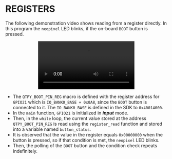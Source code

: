 # REGISTERS

The following demonstration video shows reading from a register directly. In this program the `neopixel` LED blinks, if the on-board `BOOT` button is pressed.

<div align='center'>
  <video src='https://user-images.githubusercontent.com/56625259/200098159-9cb6cdff-4dd3-42c3-b99d-4205c55e71ce.mp4'>
</div>

- The `QTPY_BOOT_PIN_REG` macro is defined with the register address for `GPIO21` which is `IO_BANK0_BASE + 0x0A8`, since the `BOOT` button is connected to it. The
  `IO_BANK0_BASE` is defined in the SDK to `0x40014000`.
- In the `main` function, `GPIO21` is initialized in ***input*** mode.
- Then, in the `while` loop, the current value stored at the address `QTPY_BOOT_PIN_REG` is read using the `register_read` function and stored into a variable named
  `button_status`.
- It is observed that the value in the register equals `0x00000000` when the button is pressed, so if that condition is met, the `neopixel` LED blinks.
- Then, the polling of the `BOOT` button and the condition check repeats indefinitely. 
